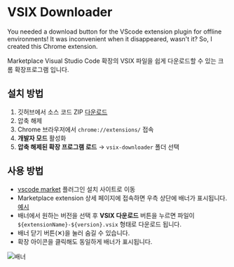 # VSIX Downloader

You needed a download button for the VScode extension plugin for offline environments! It was inconvenient when it disappeared, wasn't it? So, I created this Chrome extension.

Marketplace Visual Studio Code 확장의 VSIX 파일을 쉽게 다운로드할 수 있는 크롬 확장프로그램 입니다.

## 설치 방법

1. 깃허브에서 소스 코드 ZIP [다운로드](https://github.com/Pang-Ho/vsix-downloader/releases/download/1.0.0/vsix-downloader.zip)
2. 압축 해제
3. Chrome 브라우저에서 `chrome://extensions/` 접속
4. **개발자 모드** 활성화
5. **압축 해제된 확장 프로그램 로드** → `vsix-downloader` 폴더 선택

## 사용 방법

- [vscode market](https://marketplace.visualstudio.com/) 플러그인 설치 사이트로 이동
- Marketplace extension 상세 페이지에 접속하면 우측 상단에 배너가 표시됩니다. [예시](https://marketplace.visualstudio.com/items?itemName=GitHub.copilot)
- 배너에서 원하는 버전을 선택 후 **VSIX 다운로드** 버튼을 누르면 파일이 `${extensionName}-${version}.vsix` 형태로 다운로드 됩니다.
- 배너 닫기 버튼(✕)을 눌러 숨길 수 있습니다.
- 확장 아이콘을 클릭해도 동일하게 배너가 표시됩니다.

![배너](https://github.com/user-attachments/assets/5d46c6b8-60ac-4bfc-b22f-d2ff7fda0f15)
